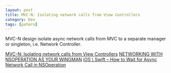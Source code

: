 ```yaml
---
layout: post
title: MVC-N: Isolating network calls from View Controllers
category: Dev
tags: [patern]
---
```


MVC-N design isolate async network calls from MVC to a separate manager or singleton, i.e. Network Controller.

[MVC-N: Isolating network calls from View Controllers](https://realm.io/news/slug-marcus-zarra-exploring-mvcn-swift/)
[NETWORKING WITH NSOPERATION AS YOUR WINGMAN](http://fuckingswiftblocksyntax.com/)
[iOS \ Swift – How to Wait for Async Network Call in NSOperation](http://www.oded-tech-blog.com/ios-swift-how-to-wait-for-async-network-call-in-nsoperation/)
